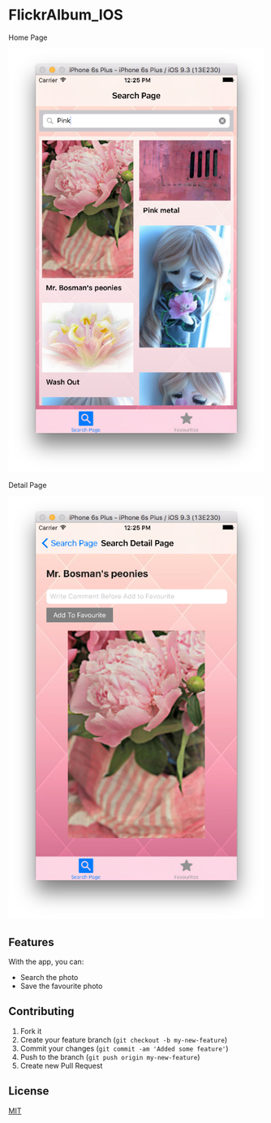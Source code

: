 # FlickrAlbum_IOS
Home Page

![FlickrAlbum_IOS Home Screen](https://raw.githubusercontent.com/phyopwint1912/FlickrAlbum_IOS/master/home.png)

Detail Page

![FlickrAlbum_IOS Detail Screen](https://raw.githubusercontent.com/phyopwint1912/FlickrAlbum_IOS/master/detail.png)

## Features

With the app, you can:

- Search the photo 
- Save the favourite photo


## Contributing

 1. Fork it
 2. Create your feature branch (`git checkout -b my-new-feature`)
 3. Commit your changes (`git commit -am 'Added some feature'`)
 4. Push to the branch (`git push origin my-new-feature`)
 5. Create new Pull Request

## License
[MIT](http://www.opensource.org/licenses/MIT)
